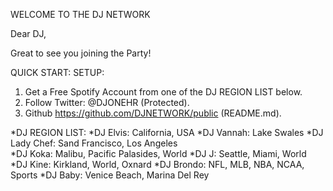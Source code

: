 WELCOME TO THE DJ NETWORK

Dear DJ,

Great to see you joining the Party!  

QUICK START: SETUP:  
1. Get a Free Spotify Account from one of the DJ REGION LIST below.
2. Follow Twitter: @DJONEHR (Protected).
3. Github https://github.com/DJNETWORK/public (README.md).

*DJ REGION LIST:
*DJ Elvis: California, USA
*DJ Vannah: Lake Swales
*DJ Lady Chef: Sand Francisco, Los Angeles  
*DJ Koka: Malibu, Pacific Palasides, World
*DJ J: Seattle, Miami, World
*DJ Kine: Kirkland, World, Oxnard
*DJ Brondo: NFL, MLB, NBA, NCAA, Sports
*DJ Baby: Venice Beach, Marina Del Rey

